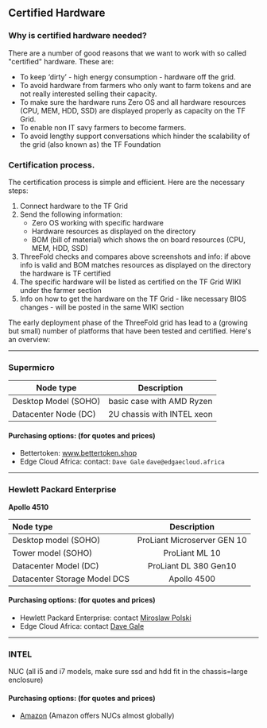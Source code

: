 ## Certified Hardware

### Why is certified hardware needed?

There are a number of good reasons that we want to work with so called "certified" hardware. These are:

 - To keep ‘dirty’ - high energy consumption - hardware off the grid.
 - To avoid hardware from farmers who only want to farm tokens and are not really interested selling their capacity.
 - To make sure the hardware runs Zero OS and all hardware resources (CPU, MEM, HDD, SSD) are displayed properly as capacity on the TF Grid.
 - To enable non IT savy farmers to become farmers.
 - To avoid lengthy support conversations which hinder the scalability of the grid (also known as) the TF Foundation

### Certification process.

The certification process is simple and efficient.  Here are the necessary steps:

 1. Connect hardware to the TF Grid
 2. Send the following information:
     - Zero OS working with specific hardware
     - Hardware resources as displayed on the directory
     - BOM (bill of material) which shows the on board resources (CPU, MEM, HDD, SSD)
 3. ThreeFold checks and compares above screenshots and info: if above info is valid and BOM matches resources as displayed on the directory the hardware is TF certified
 4. The specific hardware will be listed as certified on the TF Grid WIKI under the farmer section
 5. Info on how to get the hardware on the TF Grid - like necessary BIOS changes - will be posted in the same WIKI section

The early deployment phase of the ThreeFold grid has lead to a (growing but small) number of platforms that have been tested and certified.  Here's an overview:

----
### Supermicro

| Node type        | Description           |
| ------------- |:-------------:|
| Desktop Model (SOHO)    | basic case with AMD Ryzen |
| Datacenter Node  (DC)  | 2U chassis with INTEL xeon   |


#### Purchasing options: (for quotes and prices)

- Bettertoken: <a href="www.bettertoken.shop" target="_blank">www.bettertoken.shop</a>
- Edge Cloud Africa: contact: ```Dave Gale```   ```dave@edgaecloud.africa``` 
-----

### Hewlett Packard Enterprise

**Apollo 4510**

| Node type        | Description           |
|:-------------|:-------------:|
|   Desktop model (SOHO) | ProLiant Microserver GEN 10 |
|   Tower model  (SOHO) | ProLiant ML 10 |
|    Datacenter Model (DC)  | ProLiant DL 380 Gen10 |
| Datacenter Storage Model DCS | Apollo 4500 |



#### Purchasing options: (for quotes and prices)

- Hewlett Packard Enterprise: contact <a href="miro@hpe.com" target="_blank">Miroslaw Polski</a>
- Edge Cloud Africa: contact <a href="dave@edgaecloud.africa" target="_blank">Dave Gale</a>

 ----
### INTEL

NUC (all i5 and i7 models, make sure ssd and hdd fit in the chassis=large enclosure)

#### Purchasing options: (for quotes and prices)

 - <a href="www.amazon.com">Amazon</a> (Amazon offers NUCs almost globally)
